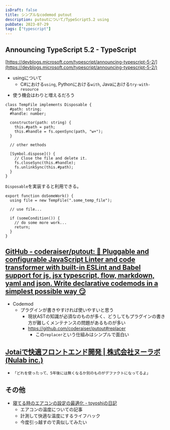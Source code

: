 ```yaml
---
isDraft: false
title: シンプルなcodemod putout
description: putoutについて/TypeScript5.2 using
pubDate: 2023-07-29
tags: ["typescript"]
---
```


## Announcing TypeScript 5.2 - TypeScript

[https://devblogs.microsoft.com/typescript/announcing-typescript-5-2/](https://devblogs.microsoft.com/typescript/announcing-typescript-5-2/)

- usingについて
  - C#における`using`, Pythonにおける`with`, Javaにおける`try-with-resource`
- 使う機会はわりと増えるだろう

```tsx
class TempFile implements Disposable {
  #path: string;
  #handle: number;

  constructor(path: string) {
    this.#path = path;
    this.#handle = fs.openSync(path, "w+");
  }

  // other methods

  [Symbol.dispose]() {
    // Close the file and delete it.
    fs.closeSync(this.#handle);
    fs.unlinkSync(this.#path);
  }
}
```

`Disposable`を実装すると利用できる。

```tsx
export function doSomeWork() {
  using file = new TempFile(".some_temp_file");

  // use file...

  if (someCondition()) {
    // do some more work...
    return;
  }
}
```

## [GitHub - coderaiser/putout: 🐊 Pluggable and configurable JavaScript Linter and code transformer with built-in ESLint and Babel support for js, jsx typescript, flow, markdown, yaml and json. Write declarative codemods in a simplest possible way 😏](https://github.com/coderaiser/putout)

- Codemod
  - プラグインが書きやすければ使いやすいと思う
    - 現状ASTの知識が必須なのものが多く、どうしてもプラグインの書き方が難しくメンテナンスの問題があるものが多い
    - https://github.com/coderaiser/putout#replacer
      - この`replacer`という仕組みはシンプルで面白い

## [Jotaiで快適フロントエンド開発 | 株式会社ヌーラボ(Nulab inc.)](https://nulab.com/ja/blog/nulab/react-jotai/)

- `「どれを使ったって、5年後には無くなるか別のものがデファクトになってるよ」`

## その他

- [寝てる時のエアコンの設定の最適化 - toyoshiの日記](https://toyoshi.hatenablog.com/entry/2023/07/19/213634)
  - エアコンの温度についての記事
  - 計測して快適な温度にするライフハック
  - 今度引っ越すので真似してみたい
